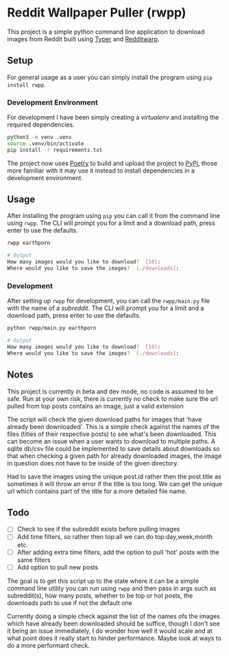 # Reddit Wallpaper Puller (rwpp)

This project is a simple python command line application to download images from Reddit built using [Typer](https://typer.tiangolo.com) and [Redditwarp](https://redditwarp.readthedocs.io).

## Setup

For general usage as a user you can simply install the program using `pip install rwpp`.

### Development Environment

For development I have been simply creating a _virtualenv_ and installing the required dependencies.

```bash
python3 -m venv .venv
source .venv/bin/activate
pip install -r requirements.txt
```

The project now uses [Poetry](https://python-poetry.org/docs/) to build and upload the project to [PyPi](https://pypi.org/), those more familiar with it may use it instead to install dependencies in a development environment.

## Usage

After installing the program using `pip` you can call it from the command line using `rwpp`.
The CLI will prompt you for a limit and a download path, press enter to use the defaults.

```bash
rwpp earthporn

# Output
How many images would you like to download?  [10]:
Where would you like to save the images?  [./downloads]:
```

### Development

After setting up `rwpp` for development, you can call the `rwpp/main.py` file with the name of a _subreddit_.
The CLI will prompt you for a limit and a download path, press enter to use the defaults.

```bash
python rwpp/main.py earthporn

# Output
How many images would you like to download?  [10]:
Where would you like to save the images?  [./downloads]:
```

## Notes

This project is currently in beta and dev mode, no code is assumed to be safe.
Run at your own risk, there is currently no check to make sure the url pulled from top posts contains an image, just a valid extension

The script will check the given download paths for images that 'have already been downloaded'. This is a simple check against the names of the files (titles of their respective posts) to see what's been downloaded. This can become an issue when a user wants to download to multiple paths.
A sqlite db/csv file could be implemented to save details about downloads so that when checking a given path for already downloaded images, the image in question does not have to be inside of the given directory.

Had to save the images using the unique post.id rather then the post.title as sometimes it will throw an error if the title is too long.
We can get the unique url which contains part of the title for a more detailed file name.

## Todo

- [ ] Check to see if the subreddit exists before pulling images
- [ ] Add time filters, so rather then top:all we can do top:day,week,month etc.
- [ ] After adding extra time filters, add the option to pull 'hot' posts with the same filters
- [ ] Add option to pull new posts

The goal is to get this script up to the state where it can be a simple command line utility you can run using `rwpp` and then pass in args such as subreddit(s), how many posts, whether to be top or hot posts, the downloads path to use if not the default one

Currently doing a simple check against the list of the names ofs the images which have already been downloaded should be suffice, though I don't see it being an issue immediately, I do wonder how well it would scale and at what point does it really start to hinder performance. Maybe look at ways to do a more performant check.
